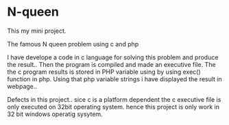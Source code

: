 # N-queen
This my mini project.

The famous N queen problem using c and php

I have develope a code in c language for solving this problem and produce the result..
Then the program is compiled and made an executive file.
The the c program results is stored in PHP variable using by using exec() function in php.
Using that php variable strings i have displayed the result in webpage..

Defects in this project..
sice c is a platform dependent the c executive file is only executed on 32bit operating system.
hence this project is only work in 32 bit windows operatig sysytem.
